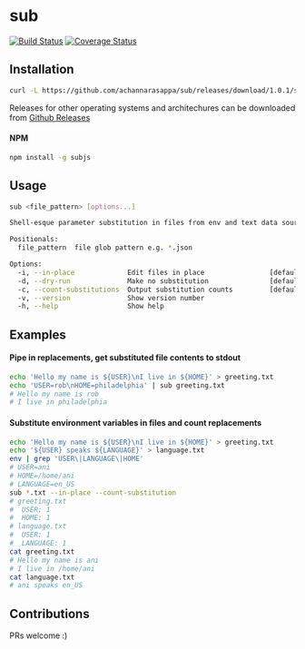 # sub
[![Build Status](https://travis-ci.org/achannarasappa/sub.svg?branch=master)](https://travis-ci.org/achannarasappa/sub) [![Coverage Status](https://coveralls.io/repos/github/achannarasappa/sub/badge.svg?branch=master)](https://coveralls.io/github/achannarasappa/sub?branch=master)

## Installation
```sh
curl -L https://github.com/achannarasappa/sub/releases/download/1.0.1/sub-linux-x86-64 > /usr/local/bin/sub
```
Releases for other operating systems and architechures can be downloaded from [Github Releases](https://github.com/achannarasappa/sub/releases)
#### NPM
```sh
npm install -g subjs
```

## Usage
```sh
sub <file_pattern> [options...]

Shell-esque parameter substitution in files from env and text data sources

Positionals:
  file_pattern  file glob pattern e.g. *.json                           [string]

Options:
  -i, --in-place             Edit files in place                [default: false]
  -d, --dry-run              Make no substitution               [default: false]
  -c, --count-substitutions  Output substitution counts         [default: false]
  -v, --version              Show version number                       [boolean]
  -h, --help                 Show help                                 [boolean]
```

## Examples
#### Pipe in replacements, get substituted file contents to stdout
```sh
echo 'Hello my name is ${USER}\nI live in ${HOME}' > greeting.txt
echo 'USER=rob\nHOME=philadelphia' | sub greeting.txt
# Hello my name is rob
# I live in philadelphia
```
#### Substitute environment variables in files and count replacements
```sh
echo 'Hello my name is ${USER}\nI live in ${HOME}' > greeting.txt
echo '${USER} speaks ${LANGUAGE}' > language.txt
env | grep 'USER\|LANGUAGE\|HOME'
# USER=ani
# HOME=/home/ani
# LANGUAGE=en_US
sub *.txt --in-place --count-substitution
# greeting.txt
#  USER: 1
#  HOME: 1
# language.txt
#  USER: 1
#  LANGUAGE: 1
cat greeting.txt
# Hello my name is ani
# I live in /home/ani
cat language.txt
# ani speaks en_US
```

## Contributions
PRs welcome :)